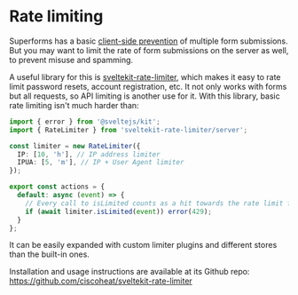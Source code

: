 <script lang="ts">
  import Head from '$lib/Head.svelte'
</script>

# Rate limiting

<Head title="Rate limiting with sveltekit-rate-limiter" />

Superforms has a basic [client-side prevention](/concepts/submit-behavior#multiplesubmits) of multiple form submissions. But you may want to limit the rate of form submissions on the server as well, to prevent misuse and spamming. 

A useful library for this is [sveltekit-rate-limiter](https://github.com/ciscoheat/sveltekit-rate-limiter), which makes it easy to rate limit password resets, account registration, etc. It not only works with forms but all requests, so API limiting is another use for it. With this library, basic rate limiting isn't much harder than:

```ts
import { error } from '@sveltejs/kit';
import { RateLimiter } from 'sveltekit-rate-limiter/server';

const limiter = new RateLimiter({
  IP: [10, 'h'], // IP address limiter
  IPUA: [5, 'm'], // IP + User Agent limiter
});

export const actions = {
  default: async (event) => {
    // Every call to isLimited counts as a hit towards the rate limit for the event.
    if (await limiter.isLimited(event)) error(429);
  }
};
```

It can be easily expanded with custom limiter plugins and different stores than the built-in ones.

Installation and usage instructions are available at its Github repo: https://github.com/ciscoheat/sveltekit-rate-limiter
